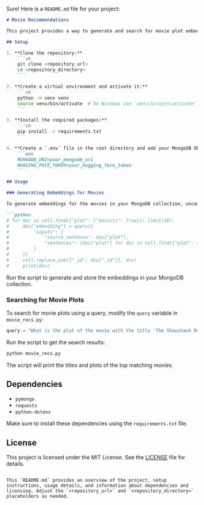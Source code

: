 Sure! Here is a `README.md` file for your project:

```markdown
# Movie Recommendations

This project provides a way to generate and search for movie plot embeddings using the Hugging Face API and MongoDB.

## Setup

1. **Clone the repository:**
    ```sh
    git clone <repository_url>
    cd <repository_directory>
    ```

2. **Create a virtual environment and activate it:**
    ```sh
    python -m venv venv
    source venv/bin/activate  # On Windows use `venv\Scripts\activate`
    ```

3. **Install the required packages:**
    ```sh
    pip install -r requirements.txt
    ```

4. **Create a `.env` file in the root directory and add your MongoDB URI and Hugging Face token:**
    ```env
    MONGODB_URI=your_mongodb_uri
    HUGGING_FACE_TOKEN=your_hugging_face_token
    ```

## Usage

### Generating Embeddings for Movies

To generate embeddings for the movies in your MongoDB collection, uncomment the following code in `movie_recs.py`:

```python
# for doc in coll.find({"plot": {"$exists": True}}).limit(50):
#     doc["embedding"] = query({
#         "inputs": {
#             "source_sentence": doc["plot"],
#             "sentences": [doc["plot"] for doc in coll.find({"plot": {"$exists": True}}).limit(384)]
#         }
#     })
#     coll.replace_one({"_id": doc["_id"]}, doc)
#     print(doc)
```

Run the script to generate and store the embeddings in your MongoDB collection.

### Searching for Movie Plots

To search for movie plots using a query, modify the `query` variable in `movie_recs.py`:

```python
query = "What is the plot of the movie with the title 'The Shawshank Redemption'?"
```

Run the script to get the search results:

```sh
python movie_recs.py
```

The script will print the titles and plots of the top matching movies.

## Dependencies

- `pymongo`
- `requests`
- `python-dotenv`

Make sure to install these dependencies using the `requirements.txt` file.

## License

This project is licensed under the MIT License. See the [LICENSE](LICENSE) file for details.
```

This `README.md` provides an overview of the project, setup instructions, usage details, and information about dependencies and licensing. Adjust the `<repository_url>` and `<repository_directory>` placeholders as needed.